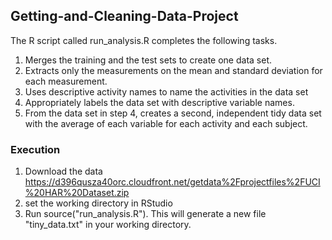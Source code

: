 ## Getting-and-Cleaning-Data-Project
The R script called run_analysis.R completes the following tasks. 

1. Merges the training and the test sets to create one data set.
2. Extracts only the measurements on the mean and standard deviation for each measurement. 
3. Uses descriptive activity names to name the activities in the data set
4. Appropriately labels the data set with descriptive variable names. 
5. From the data set in step 4, creates a second, independent tidy data set with the average of each variable for each activity and each subject.

### Execution
1. Download the data https://d396qusza40orc.cloudfront.net/getdata%2Fprojectfiles%2FUCI%20HAR%20Dataset.zip 
2. set the working directory in RStudio
3. Run source("run_analysis.R"). This will generate a new file "tiny_data.txt" in your working directory.
